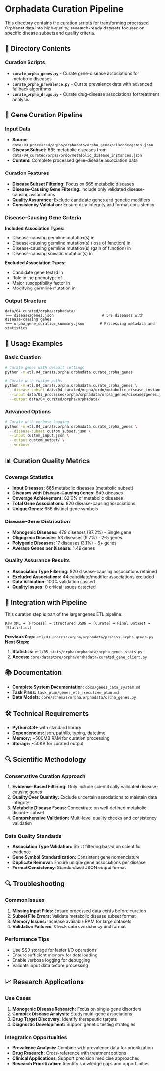 # Orphadata Curation Pipeline

This directory contains the curation scripts for transforming processed Orphanet data into high-quality, research-ready datasets focused on specific disease subsets and quality criteria.

## 📁 Directory Contents

### Curation Scripts
- **`curate_orpha_genes.py`** - Curate gene-disease associations for metabolic diseases
- **`curate_orpha_prevalence.py`** - Curate prevalence data with advanced fallback algorithms
- **`curate_orpha_drugs.py`** - Curate drug-disease associations for treatment analysis

## 🚀 Gene Curation Pipeline

### Input Data
- **Source:** `data/03_processed/orpha/orphadata/orpha_genes/disease2genes.json`
- **Disease Subset:** 665 metabolic diseases from `data/04_curated/orpha/ordo/metabolic_disease_instances.json`
- **Content:** Complete processed gene-disease association data

### Curation Features
- **Disease Subset Filtering:** Focus on 665 metabolic diseases
- **Disease-Causing Gene Filtering:** Include only validated disease-causing associations
- **Quality Assurance:** Exclude candidate genes and genetic modifiers
- **Consistency Validation:** Ensure data integrity and format consistency

### Disease-Causing Gene Criteria
**Included Association Types:**
- Disease-causing germline mutation(s) in
- Disease-causing germline mutation(s) (loss of function) in
- Disease-causing germline mutation(s) (gain of function) in
- Disease-causing somatic mutation(s) in

**Excluded Association Types:**
- Candidate gene tested in
- Role in the phenotype of
- Major susceptibility factor in
- Modifying germline mutation in

### Output Structure
```
data/04_curated/orpha/orphadata/
├── disease2genes.json                      # 549 diseases with disease-causing genes
└── orpha_gene_curation_summary.json       # Processing metadata and statistics
```

## 🔧 Usage Examples

### Basic Curation
```bash
# Curate genes with default settings
python -m etl.04_curate.orpha.orphadata.curate_orpha_genes

# Curate with custom paths
python -m etl.04_curate.orpha.orphadata.curate_orpha_genes \
  --disease-subset data/04_curated/orpha/ordo/metabolic_disease_instances.json \
  --input data/03_processed/orpha/orphadata/orpha_genes/disease2genes.json \
  --output data/04_curated/orpha/orphadata/
```

### Advanced Options
```bash
# Curate with verbose logging
python -m etl.04_curate.orpha.orphadata.curate_orpha_genes \
  --disease-subset custom_subset.json \
  --input custom_input.json \
  --output custom_output/ \
  --verbose
```

## 📊 Curation Quality Metrics

### Coverage Statistics
- **Input Diseases:** 665 metabolic diseases (metabolic subset)
- **Diseases with Disease-Causing Genes:** 549 diseases
- **Coverage Achievement:** 82.6% of metabolic diseases
- **Total Gene Associations:** 820 disease-causing associations
- **Unique Genes:** 656 distinct gene symbols

### Disease-Gene Distribution
- **Monogenic Diseases:** 479 diseases (87.2%) - Single gene
- **Oligogenic Diseases:** 53 diseases (9.7%) - 2-5 genes
- **Polygenic Diseases:** 17 diseases (3.1%) - 6+ genes
- **Average Genes per Disease:** 1.49 genes

### Quality Assurance Results
- **Association Type Filtering:** 820 disease-causing associations retained
- **Excluded Associations:** 44 candidate/modifier associations excluded
- **Data Validation:** 100% validation passed
- **Quality Issues:** 0 critical issues detected

## 🔄 Integration with Pipeline

This curation step is part of the larger genes ETL pipeline:

```
Raw XML → [Process] → Structured JSON → [Curate] → Final Dataset → [Statistics]
```

**Previous Step:** `etl/03_process/orpha/orphadata/process_orpha_genes.py`
**Next Steps:** 
1. **Statistics:** `etl/05_stats/orpha/orphadata/orpha_genes_stats.py`
2. **Access:** `core/datastore/orpha/orphadata/curated_gene_client.py`

## 📚 Documentation

- **Complete System Documentation:** `docs/genes_data_system.md`
- **Task Plans:** `task_plan/genes_etl_executive_plan.md`
- **Data Models:** `core/schemas/orpha/orphadata/orpha_genes.py`

## 🛠️ Technical Requirements

- **Python 3.8+** with standard library
- **Dependencies:** json, pathlib, typing, datetime
- **Memory:** ~500MB RAM for curation processing
- **Storage:** ~50KB for curated output

## 🔍 Scientific Methodology

### Conservative Curation Approach
1. **Evidence-Based Filtering:** Only include scientifically validated disease-causing genes
2. **Quality Over Quantity:** Exclude uncertain associations to maintain data integrity
3. **Metabolic Disease Focus:** Concentrate on well-defined metabolic disorder subset
4. **Comprehensive Validation:** Multi-level quality checks and consistency validation

### Data Quality Standards
- **Association Type Validation:** Strict filtering based on scientific evidence
- **Gene Symbol Standardization:** Consistent gene nomenclature
- **Duplicate Removal:** Ensure unique gene associations per disease
- **Format Consistency:** Standardized JSON output format

## 🔍 Troubleshooting

### Common Issues
1. **Missing Input Files:** Ensure processed data exists before curation
2. **Subset File Errors:** Validate metabolic disease subset format
3. **Memory Issues:** Increase available RAM for large datasets
4. **Validation Failures:** Check data consistency and format

### Performance Tips
- Use SSD storage for faster I/O operations
- Ensure sufficient memory for data loading
- Enable verbose logging for debugging
- Validate input data before processing

## 📈 Research Applications

### Use Cases
1. **Monogenic Disease Research:** Focus on single-gene disorders
2. **Complex Disease Analysis:** Study multi-gene associations
3. **Drug Target Discovery:** Identify therapeutic targets
4. **Diagnostic Development:** Support genetic testing strategies

### Integration Opportunities
- **Prevalence Analysis:** Combine with prevalence data for prioritization
- **Drug Research:** Cross-reference with treatment options
- **Clinical Applications:** Support precision medicine approaches
- **Research Prioritization:** Identify knowledge gaps and opportunities 